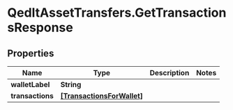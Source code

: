 # QedItAssetTransfers.GetTransactionsResponse

## Properties
Name | Type | Description | Notes
------------ | ------------- | ------------- | -------------
**walletLabel** | **String** |  | 
**transactions** | [**[TransactionsForWallet]**](TransactionsForWallet.md) |  | 


